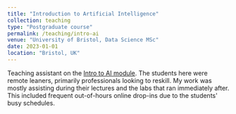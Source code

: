 ```yaml
---
title: "Introduction to Artificial Intelligence"
collection: teaching
type: "Postgraduate course"
permalink: /teaching/intro-ai
venue: "University of Bristol, Data Science MSc"
date: 2023-01-01
location: "Bristol, UK"
---
```


Teaching assistant on the [Intro to AI module](https://www.bris.ac.uk/unit-programme-catalogue/UnitDetails.jsa?ayrCode=24%2F25&unitCode=EMATM0067).
The students here were remote leaners, primarily professionals looking to reskill.
My work was mostly assisting during their lectures and the labs that ran immediately after.
This included frequent out-of-hours online drop-ins due to the students' busy schedules.
